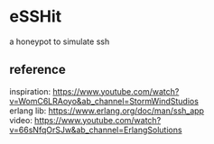 # eSSHit
a honeypot to simulate ssh  

## reference
inspiration: https://www.youtube.com/watch?v=WomC6LRAoyo&ab_channel=StormWindStudios  
erlang lib: https://www.erlang.org/doc/man/ssh_app  
video: https://www.youtube.com/watch?v=66sNfqOrSJw&ab_channel=ErlangSolutions  

